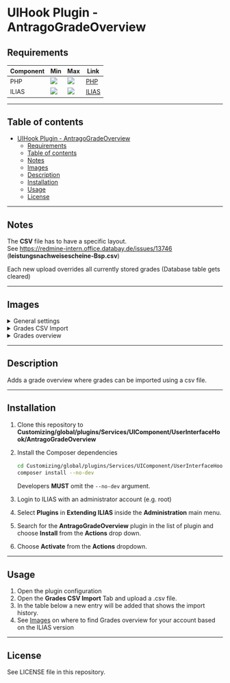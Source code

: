 # UIHook Plugin - AntragoGradeOverview

## Requirements

| Component | Min                                              | Max                                              | Link                      |
|-----------|--------------------------------------------------|--------------------------------------------------|---------------------------|
| PHP       | ![](https://img.shields.io/badge/7.4-blue.svg)   | ![](https://img.shields.io/badge/8.1-blue.svg)   | [PHP](https://php.net)    |
| ILIAS     | ![](https://img.shields.io/badge/8.x-orange.svg) | ![](https://img.shields.io/badge/8.x-orange.svg) | [ILIAS](https://ilias.de) |

---
## Table of contents

<!-- TOC -->
* [UIHook Plugin - AntragoGradeOverview](#uihook-plugin---antragogradeoverview)
  * [Requirements](#requirements)
  * [Table of contents](#table-of-contents)
  * [Notes](#notes)
  * [Images](#images)
  * [Description](#description)
  * [Installation](#installation)
  * [Usage](#usage)
  * [License](#license)
<!-- TOC -->

---

## Notes

The **CSV** file has to have a specific layout.   
See https://redmine-intern.office.databay.de/issues/13746 (**leistungsnachweisescheine-Bsp.csv**)

Each new upload overrides all currently stored grades (Database table gets cleared)

---

## Images

<details>
<summary>General settings</summary>

![IMAGE](doc/images/general_settings.png)
</details>

<details>
<summary>Grades CSV Import</summary>

![IMAGE](doc/images/grades_csv_import.png)
</details>

<details>
<summary>Grades overview</summary>
   <details>
   <summary>Ilias 5.4</summary>
   
   ![IMAGE](doc/images/grades_overview_ilias54_step-1.png)
   ![IMAGE](doc/images/grades_overview_ilias54_step-2.png)
   ![IMAGE](doc/images/grades_overview_ilias54_step-3.png)
   </details>

   <details>
   <summary>Ilias 6.x and 7.x</summary>
   
   ![IMAGE](doc/images/grades_overview_ilias6and7_step-1.png)
   ![IMAGE](doc/images/grades_overview_ilias6and7_step-2.png)
   </details>
</details>

---

## Description

Adds a grade overview where grades can be imported using a csv file.

---

## Installation

1. Clone this repository to **Customizing/global/plugins/Services/UIComponent/UserInterfaceHook/AntragoGradeOverview**
2. Install the Composer dependencies
   ```bash
   cd Customizing/global/plugins/Services/UIComponent/UserInterfaceHook/AntragoGradeOverview
   composer install --no-dev
   ```
   Developers **MUST** omit the `--no-dev` argument.


3. Login to ILIAS with an administrator account (e.g. root)
4. Select **Plugins** in **Extending ILIAS** inside the **Administration** main menu.
5. Search for the **AntragoGradeOverview** plugin in the list of plugin and choose **Install** from the **Actions** drop
   down.
6. Choose **Activate** from the **Actions** dropdown.

---

## Usage

1. Open the plugin configuration
2. Open the **Grades CSV Import** Tab and upload a .csv file.
3. In the table below a new entry will be added that shows the import history.
4. See [Images](#images) on where to find Grades overview for your account based on the ILIAS version

---

## License

See LICENSE file in this repository.
